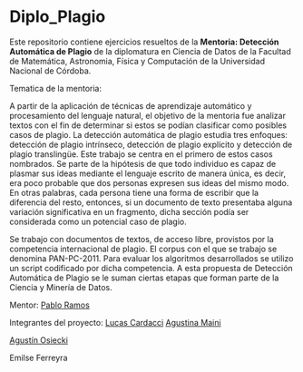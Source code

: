 # Diplo_Plagio

Este repositorio contiene ejercicios resueltos de la **Mentoria: Detección Automática de Plagio** de la diplomatura en Ciencia de Datos de la Facultad de Matemática, Astronomia, Física y Computación de la Universidad Nacional de Córdoba. 



Tematica de la mentoria:

A partir de la aplicación de técnicas de aprendizaje automático y procesamiento del lenguaje natural, el objetivo de la mentoria fue analizar textos con el fin de determinar si estos se podían clasificar como posibles casos de plagio. La detección automática de plagio estudia tres enfoques: detección de plagio intrínseco, detección de plagio explícito y detección de plagio translingüe. Este trabajo se centra en el primero de estos casos nombrados. Se parte de la hipótesis de que todo individuo es capaz de plasmar sus ideas mediante el lenguaje escrito de manera única, es decir, era poco probable que dos personas expresen sus ideas del mismo modo. En otras palabras, cada persona tiene una forma de escribir que la diferencia del resto, entonces, si un documento de texto presentaba alguna variación significativa en un fragmento, dicha sección podía ser considerada como un potencial caso de plagio.

Se trabajo con documentos de textos, de acceso libre, provistos por la competencia internacional de plagio. El corpus con el que se trabajo se denomina PAN-PC-2011. Para evaluar los algoritmos desarrollados se utilizo un script codificado por dicha competencia. A esta propuesta de Detección Automática de Plagio se le suman ciertas etapas que forman parte de la Ciencia y Minería de Datos.

Mentor: [Pablo Ramos](https://www.linkedin.com/in/pablonicolasr/)


Integrantes del proyecto:
[Lucas Cardacci](https://www.linkedin.com/in/lucascardacci)
 [Agustina Maini](https://www.linkedin.com/in/agustina-laura-maini/) 


[Agustín Osiecki](https://www.linkedin.com/in/agust%C3%ADn-osiecki-171a26140/?originalSubdomain=ar)


Emilse Ferreyra

